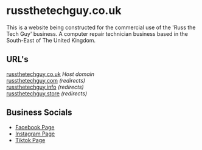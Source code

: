 # russthetechguy.co.uk

This is a website being constructed for the commercial use of the 'Russ the Tech Guy' business. A computer repair technician business based in the South-East of The United Kingdom.

## URL's
[russthetechguy.co.uk](https://russthetechguy.co.uk) *Host domain*<br>
[russthetechguy.com](http://russthetechguy.com) *(redirects)*<br>
[russthetechguy.info](http://russthetechguy.info) *(redirects)*<br>
[russthetechguy.store](http://russthetechguy.store) *(redirects)*

## Business Socials
- [Facebook Page](https://www.facebook.com/Russtherepairguy)
- [Instagram Page](https://www.instagram.com/russ_the_tech_guy/)
- [Tiktok Page](https://www.tiktok.com/@russ_tech_is_my_world)
